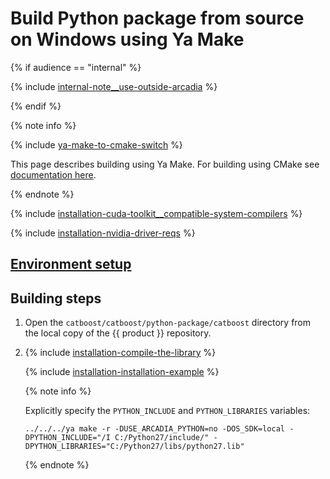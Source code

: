 # Build Python package from source on Windows using Ya Make

{% if audience == "internal" %}

{% include [internal-note__use-outside-arcadia](../yandex_specific/_includes/note__use-outside-arcadia.md) %}

{% endif %}

{% note info %}

{% include [ya-make-to-cmake-switch](../_includes/work_src/reusage-installation/ya-make-to-cmake-switch.md) %}

This page describes building using Ya Make. For building using CMake see [documentation here](python-installation-method-build-from-source.md).

{% endnote %}

{% include [installation-cuda-toolkit__compatible-system-compilers](../_includes/work_src/reusage-code-examples/cuda-toolkit__compatible-system-compilers.md) %}

{% include [installation-nvidia-driver-reqs](../_includes/work_src/reusage-code-examples/nvidia-driver-reqs.md) %}

## [Environment setup](build-environment-setup-for-ya-make.md)

## Building steps

1. Open the `catboost/catboost/python-package/catboost` directory from the local copy of the {{ product }} repository.

1. {% include [installation-compile-the-library](../_includes/work_src/reusage-code-examples/compile-the-library.md) %}

    {% include [installation-installation-example](../_includes/work_src/reusage-code-examples/installation-example.md) %}

    {% note info %}

    Explicitly specify the `PYTHON_INCLUDE` and `PYTHON_LIBRARIES` variables:
    ```
    ../../../ya make -r -DUSE_ARCADIA_PYTHON=no -DOS_SDK=local -DPYTHON_INCLUDE="/I C:/Python27/include/" -DPYTHON_LIBRARIES="C:/Python27/libs/python27.lib"
    ```

    {% endnote %}
